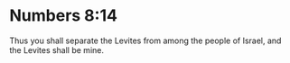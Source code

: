 # Numbers 8:14

Thus you shall separate the Levites from among the people of Israel, and the Levites shall be mine.
